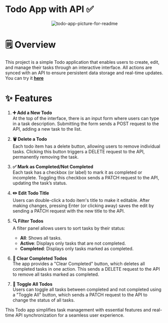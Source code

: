 # **Todo App with API ✅**

<p align="center">
  <img src="https://github.com/user-attachments/assets/afdcbbfe-da10-4767-b07a-af8590309687" alt="todo-app-picture-for-readme" />
</p>

# 🗒️ Overview
This project is a simple Todo application that enables users to create, edit, and manage their tasks through an interactive interface. All actions are synced with an API to ensure persistent data storage and real-time updates.
You can try it [**here**](https://mikezhylka.github.io/react_todo-app-with-api/#/)

# ✨ Features
1. **➕ Add a New Todo**  
   At the top of the interface, there is an input form where users can type in a task description. Submitting the form sends a POST request to the API, adding a new task to the list.

2. **🗑️ Delete a Todo**  
   Each todo item has a delete button, allowing users to remove individual tasks. Clicking this button triggers a DELETE request to the API, permanently removing the task.

3. **✅ Mark as Completed/Not Completed**  
   Each task has a checkbox (or label) to mark it as completed or incomplete. Toggling this checkbox sends a PATCH request to the API, updating the task’s status.

4. **✏️ Edit Todo Title**  
   Users can double-click a todo item's title to make it editable. After making changes, pressing Enter (or clicking away) saves the edit by sending a PATCH request with the new title to the API.

5. **🔍 Filter Todos**  
   A filter panel allows users to sort tasks by their status:
   - **All**: Shows all tasks.
   - **Active**: Displays only tasks that are not completed.
   - **Completed**: Displays only tasks marked as completed.

6. **🧹 Clear Completed Todos**  
   The app provides a "Clear Completed" button, which deletes all completed tasks in one action. This sends a DELETE request to the API to remove all tasks marked as completed.

7. **🔄 Toggle All Todos**  
   Users can toggle all tasks between completed and not completed using a "Toggle All" button, which sends a PATCH request to the API to change the status of all tasks.

This Todo app simplifies task management with essential features and real-time API synchronization for a seamless user experience.


